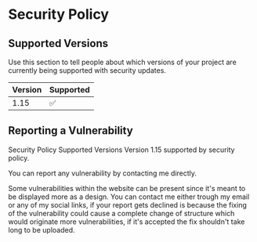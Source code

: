 # Security Policy

## Supported Versions

Use this section to tell people about which versions of your project are
currently being supported with security updates.

| Version | Supported          |
| ------- | ------------------ |
| 1.15    | :white_check_mark: |

## Reporting a Vulnerability

Security Policy
Supported Versions
Version 1.15 supported by security policy.

You can report any vulnerability by contacting me directly.

Some vulnerabilities within the website can be present since it's meant to be displayed more as a design. You can contact me either trough my email or any of my social links, if your report gets declined is because the fixing of the vulnerability could cause a complete change of structure which would originate more vulnerabilities, if it's accepted the fix shouldn't take long to be uploaded.
